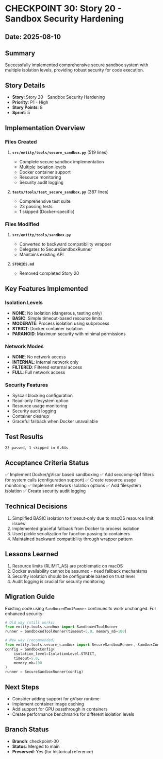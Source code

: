 # CHECKPOINT 30: Story 20 - Sandbox Security Hardening

## Date: 2025-08-10

## Summary
Successfully implemented comprehensive secure sandbox system with multiple isolation levels, providing robust security for code execution.

## Story Details
- **Story**: Story 20 - Sandbox Security Hardening
- **Priority**: P1 - High
- **Story Points**: 8
- **Sprint**: 5

## Implementation Overview

### Files Created
1. **`src/entity/tools/secure_sandbox.py`** (519 lines)
   - Complete secure sandbox implementation
   - Multiple isolation levels
   - Docker container support
   - Resource monitoring
   - Security audit logging

2. **`tests/tools/test_secure_sandbox.py`** (387 lines)
   - Comprehensive test suite
   - 23 passing tests
   - 1 skipped (Docker-specific)

### Files Modified
1. **`src/entity/tools/sandbox.py`**
   - Converted to backward compatibility wrapper
   - Delegates to SecureSandboxRunner
   - Maintains existing API

2. **`STORIES.md`**
   - Removed completed Story 20

## Key Features Implemented

### Isolation Levels
- **NONE**: No isolation (dangerous, testing only)
- **BASIC**: Simple timeout-based resource limits
- **MODERATE**: Process isolation using subprocess
- **STRICT**: Docker container isolation
- **PARANOID**: Maximum security with minimal permissions

### Network Modes
- **NONE**: No network access
- **INTERNAL**: Internal network only
- **FILTERED**: Filtered external access
- **FULL**: Full network access

### Security Features
- Syscall blocking configuration
- Read-only filesystem option
- Resource usage monitoring
- Security audit logging
- Container cleanup
- Graceful fallback when Docker unavailable

## Test Results
```
23 passed, 1 skipped in 0.64s
```

## Acceptance Criteria Status
✅ Implement Docker/gVisor based sandboxing
✅ Add seccomp-bpf filters for system calls (configuration support)
✅ Create resource usage monitoring
✅ Implement network isolation options
✅ Add filesystem isolation
✅ Create security audit logging

## Technical Decisions
1. Simplified BASIC isolation to timeout-only due to macOS resource limit issues
2. Implemented graceful fallback from Docker to process isolation
3. Used pickle serialization for function passing to containers
4. Maintained backward compatibility through wrapper pattern

## Lessons Learned
1. Resource limits (RLIMIT_AS) are problematic on macOS
2. Docker availability cannot be assumed - need fallback mechanisms
3. Security isolation should be configurable based on trust level
4. Audit logging is crucial for security monitoring

## Migration Guide
Existing code using `SandboxedToolRunner` continues to work unchanged. For enhanced security:

```python
# Old way (still works)
from entity.tools.sandbox import SandboxedToolRunner
runner = SandboxedToolRunner(timeout=5.0, memory_mb=100)

# New way (recommended)
from entity.tools.secure_sandbox import SecureSandboxRunner, SandboxConfig, IsolationLevel
config = SandboxConfig(
    isolation_level=IsolationLevel.STRICT,
    timeout=5.0,
    memory_mb=100
)
runner = SecureSandboxRunner(config)
```

## Next Steps
- Consider adding support for gVisor runtime
- Implement container image caching
- Add support for GPU passthrough in containers
- Create performance benchmarks for different isolation levels

## Branch Status
- **Branch**: checkpoint-30
- **Status**: Merged to main
- **Preserved**: Yes (for historical reference)
